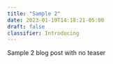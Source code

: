 ```yaml
---
title: "Sample 2"
date: 2023-01-10T14:18:21-05:00
draft: false
classifier: Introducing
---
```


Sample 2 blog post with no teaser

